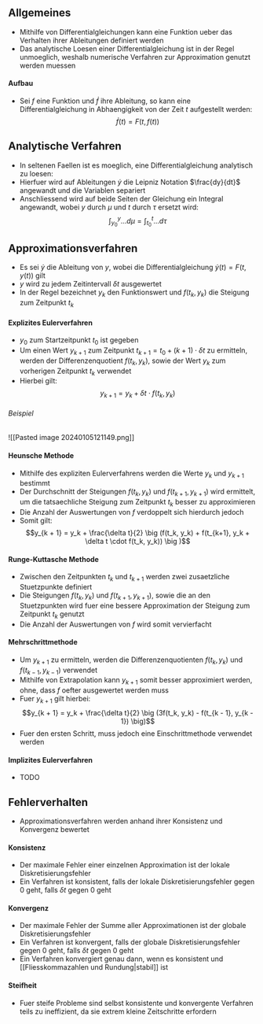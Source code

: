 ## Allgemeines
- Mithilfe von Differentialgleichungen kann eine Funktion ueber das Verhalten ihrer Ableitungen definiert werden
- Das analytische Loesen einer Differentialgleichung ist in der Regel unmoeglich, weshalb numerische Verfahren zur Approximation genutzt werden muessen
#### Aufbau
- Sei $f$ eine Funktion und $\dot{f}$ ihre Ableitung, so kann eine Differentialgleichung in Abhaengigkeit von der Zeit $t$ aufgestellt werden:
$$\dot{f}(t) = F(t, f(t))$$
## Analytische Verfahren
- In seltenen Faellen ist es moeglich, eine Differentialgleichung analytisch zu loesen:
- Hierfuer wird auf Ableitungen $\dot{y}$ die Leipniz Notation $\frac{dy}{dt}$ angewandt und die Variablen separiert
- Anschliessend wird auf beide Seiten der Gleichung ein Integral angewandt, wobei $y$ durch $\mu$ und $t$ durch $\tau$ ersetzt wird:
$$\int_{y_0}^y ... d\mu = \int_{t_0}^t ... d\tau$$
## Approximationsverfahren
- Es sei $\dot{y}$ die Ableitung von $y$, wobei die Differentialgleichung $\dot{y}(t) = F(t, y(t))$ gilt
- $y$ wird zu jedem Zeitintervall $\delta t$ ausgewertet
- In der Regel bezeichnet $y_k$ den Funktionswert und $f(t_k, y_k)$ die Steigung zum Zeitpunkt $t_k$
#### Explizites Eulerverfahren
- $y_0$ zum Startzeitpunkt $t_0$ ist gegeben
- Um einen Wert $y_{k + 1}$ zum Zeitpunkt $t_{k + 1} = t_0 + (k + 1) \cdot \delta t$ zu ermitteln, werden der Differenzenquotient $f(t_k, y_k)$, sowie der Wert $y_k$ zum vorherigen Zeitpunkt $t_k$ verwendet
- Hierbei gilt:
$$y_{k + 1} = y_k + \delta t \cdot f(t_k, y_k)$$
###### Beispiel
![[Pasted image 20240105121149.png]]
#### Heunsche Methode
- Mithilfe des expliziten Eulerverfahrens werden die Werte $y_k$ und $y_{k+1}$ bestimmt
- Der Durchschnitt der Steigungen $f(t_k, y_k)$ und $f(t_{k + 1}, y_{k + 1})$ wird ermittelt, um die tatsaechliche Steigung zum Zeitpunkt $t_k$ besser zu approximieren 
- Die Anzahl der Auswertungen von $f$ verdoppelt sich hierdurch jedoch
- Somit gilt:
$$y_{k + 1} = y_k + \frac{\delta t}{2} \big (f(t_k, y_k) + f(t_{k+1}, y_k + \delta t \cdot f(t_k, y_k)) \big )$$
#### Runge-Kuttasche Methode
- Zwischen den Zeitpunkten $t_k$ und $t_{k + 1}$ werden zwei zusaetzliche Stuetzpunkte definiert
- Die Steigungen $f(t_k, y_k)$ und $f(t_{k + 1}, y_{k + 1})$, sowie die an den Stuetzpunkten wird fuer eine bessere Approximation der Steigung zum Zeitpunkt $t_k$ genutzt
- Die Anzahl der Auswertungen von $f$ wird somit vervierfacht
#### Mehrschrittmethode
- Um $y_{k+1}$ zu ermitteln, werden die Differenzenquotienten $f(t_k, y_k)$ und $f(t_{k-1}, y_{k-1})$ verwendet
- Mithilfe von Extrapolation kann $y_{k + 1}$ somit besser approximiert werden, ohne, dass $f$ oefter ausgewertet werden muss
- Fuer $y_{k + 1}$ gilt hierbei:
$$y_{k + 1} = y_k + \frac{\delta t}{2} \big (3f(t_k, y_k) - f(t_{k - 1}, y_{k - 1}) \big)$$
- Fuer den ersten Schritt, muss jedoch eine Einschrittmethode verwendet werden
#### Implizites Eulerverfahren
- TODO
## Fehlerverhalten
- Approximationsverfahren werden anhand ihrer Konsistenz und Konvergenz bewertet
#### Konsistenz
- Der maximale Fehler einer einzelnen Approximation ist der lokale Diskretisierungsfehler
- Ein Verfahren ist konsistent, falls der lokale Diskretisierungsfehler gegen 0 geht, falls $\delta t$ gegen 0 geht
#### Konvergenz
- Der maximale Fehler der Summe aller Approximationen ist der globale Diskretisierungsfehler
- Ein Verfahren ist konvergent, falls der globale Diskretisierungsfehler gegen 0 geht, falls $\delta t$ gegen 0 geht
- Ein Verfahren konvergiert genau dann, wenn es konsistent und [[Fliesskommazahlen und Rundung|stabil]] ist
#### Steifheit
- Fuer steife Probleme sind selbst konsistente und konvergente Verfahren teils zu ineffizient, da sie extrem kleine Zeitschritte erfordern